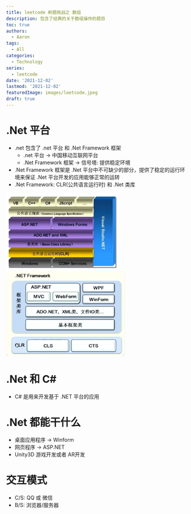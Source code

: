 ```yaml
---
title: leetcode 刷题挑战之 数组
description: 包含了经典的关于数组操作的题目
toc: true
authors:
  - Aaron
tags:
  - All
categories:
  - Technology
series:
  - leetcode
date: '2021-12-02'
lastmod: '2021-12-02'
featuredImage: images/leetcode.jpeg
draft: true
---
```


# .Net 平台

- .net 包含了 .net 平台 和 .Net Framework 框架
  -  .net 平台 -> 中国移动互联网平台
  - .Net Framework 框架 -> 信号塔: 提供稳定环境
- .Net Framework 框架是 .Net 平台中不可缺少的部分，提供了稳定的运行环境来保证  .Net 平台开发的应用能够正常的运转
- .Net Framework: CLR(公共语言运行时) 和 .Net 类库

<img src="https://raw.githubusercontent.com/fxfzxxx/MD-Images/master/image-20211118130251491.png" alt="image-20211118130251491" style="zoom: 33%;" />

<img src="https://raw.githubusercontent.com/fxfzxxx/MD-Images/master/image-20211118130807955.png" alt="image-20211118130807955" style="zoom: 33%;" />

# .Net 和 C#

- C# 是用来开发基于 .NET 平台的应用

# .Net 都能干什么

- 桌面应用程序 -> Winform
- 网页程序 -> ASP.NET
- Unity3D 游戏开发或者 AR开发

# 交互模式

- C/S: QQ 或 微信
- B/S: 浏览器/服务器